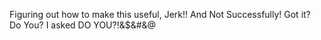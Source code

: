 Figuring out how to make this useful, Jerk!! And Not Successfully! Got it? Do You? I asked DO YOU?!&$&#&@

